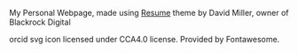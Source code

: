 My Personal Webpage, made using [Resume](https://github.com/blackrockdigital/startbootstrap-resume/) theme by David Miller, owner of Blackrock Digital

orcid svg icon licensed under CCA4.0 license. Provided by Fontawesome.
